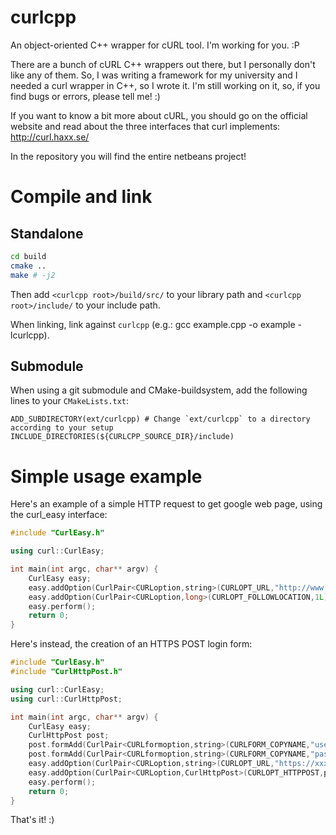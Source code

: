curlcpp
=======

An object-oriented C++ wrapper for cURL tool. I'm working for you. :P

There are a bunch of cURL C++ wrappers out there, but I personally don't like any of them. So, I was writing a framework for my university and I needed a curl wrapper in C++, so I wrote it.
I'm still working on it, so, if you find bugs or errors, please tell me! :)

If you want to know a bit more about cURL, you should go on the official website and read about the three interfaces that curl implements: http://curl.haxx.se/

In the repository you will find the entire netbeans project!

Compile and link
================

Standalone
----------

```bash
cd build
cmake ..
make # -j2
```

Then add `<curlcpp root>/build/src/` to your library path and `<curlcpp root>/include/` to your include path.

When linking, link against `curlcpp` (e.g.: gcc example.cpp -o example -lcurlcpp).

Submodule
---------

When using a git submodule and CMake-buildsystem, add the following lines to your `CMakeLists.txt`:

```
ADD_SUBDIRECTORY(ext/curlcpp) # Change `ext/curlcpp` to a directory according to your setup
INCLUDE_DIRECTORIES(${CURLCPP_SOURCE_DIR}/include)
```

Simple usage example
====================

Here's an example of a simple HTTP request to get google web page, using the curl_easy interface:

`````c++
#include "CurlEasy.h"

using curl::CurlEasy;

int main(int argc, char** argv) {
    CurlEasy easy;
    easy.addOption(CurlPair<CURLoption,string>(CURLOPT_URL,"http://www.google.it") );
    easy.addOption(CurlPair<CURLoption,long>(CURLOPT_FOLLOWLOCATION,1L) );
    easy.perform();
    return 0;
}
`````

Here's instead, the creation of an HTTPS POST login form:

`````c++
#include "CurlEasy.h"
#include "CurlHttpPost.h"

using curl::CurlEasy;
using curl::CurlHttpPost;

int main(int argc, char** argv) {
    CurlEasy easy;
    CurlHttpPost post;
    post.formAdd(CurlPair<CURLformoption,string>(CURLFORM_COPYNAME,"user"),CurlPair<CURLformoption,string>(CURLFORM_COPYCONTENTS,"username"));
    post.formAdd(CurlPair<CURLformoption,string>(CURLFORM_COPYNAME,"passw"),CurlPair<CURLformoption,string>(CURLFORM_COPYCONTENTS,"password"));
    easy.addOption(CurlPair<CURLoption,string>(CURLOPT_URL,"https://xxx.xxxxx"));
    easy.addOption(CurlPair<CURLoption,CurlHttpPost>(CURLOPT_HTTPPOST,post));
    easy.perform();
    return 0;
}
`````

That's it! :)